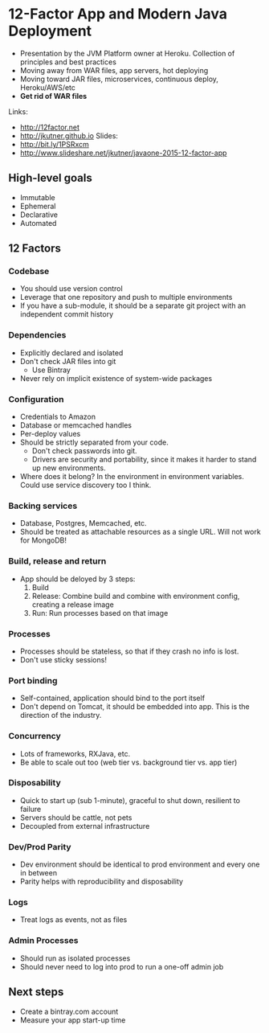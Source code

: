# 12-Factor App and Modern Java Deployment

* Presentation by the JVM Platform owner at Heroku. Collection of principles and best practices
* Moving away from WAR files, app servers, hot deploying
* Moving toward JAR files, microservices, continuous deploy, Heroku/AWS/etc
* **Get rid of WAR files**

Links:
* http://12factor.net
* http://jkutner.github.io
Slides:
* http://bit.ly/1PSRxcm
* http://www.slideshare.net/jkutner/javaone-2015-12-factor-app

## High-level goals

* Immutable
* Ephemeral
* Declarative
* Automated

## 12 Factors

### Codebase

* You should use version control
* Leverage that one repository and push to multiple environments
* If you have a sub-module, it should be a separate git project with an independent commit history

### Dependencies

* Explicitly declared and isolated
* Don't check JAR files into git
  * Use Bintray
* Never rely on implicit existence of system-wide packages

### Configuration

* Credentials to Amazon
* Database or memcached handles
* Per-deploy values
* Should be strictly separated from your code.
  * Don't check passwords into git.
  * Drivers are security and portability, since it makes it harder to stand up new environments.
* Where does it belong? In the environment in environment variables. Could use service discovery too I think.

### Backing services

* Database, Postgres, Memcached, etc.
* Should be treated as attachable resources as a single URL. Will not work for MongoDB!

### Build, release and return

* App should be deloyed by 3 steps:
  1. Build
  1. Release: Combine build and combine with environment config, creating a release image
  1. Run: Run processes based on that image

### Processes

* Processes should be stateless, so that if they crash no info is lost.
* Don't use sticky sessions!

### Port binding

* Self-contained, application should bind to the port itself
* Don't depend on Tomcat, it should be embedded into app. This is the direction of the industry.

### Concurrency

* Lots of frameworks, RXJava, etc.
* Be able to scale out too (web tier vs. background tier vs. app tier)

### Disposability

* Quick to start up (sub 1-minute), graceful to shut down, resilient to failure
* Servers should be cattle, not pets
* Decoupled from external infrastructure

### Dev/Prod Parity

* Dev environment should be identical to prod environment and every one in between
* Parity helps with reproducibility and disposability

### Logs

* Treat logs as events, not as files

### Admin Processes

* Should run as isolated processes
* Should never need to log into prod to run a one-off admin job

## Next steps

* Create a bintray.com account
* Measure your app start-up time
